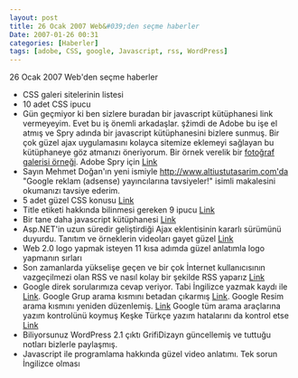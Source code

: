 ```yaml
---
layout: post
title: 26 Ocak 2007 Web&#039;den seçme haberler
Date: 2007-01-26 00:31
categories: [Haberler]
tags: [adobe, CSS, google, Javascript, rss, WordPress]
---
```



26 Ocak 2007 Web'den seçme haberler

-   CSS galeri sitelerinin listesi
-   10 adet CSS ipucu
-   Gün geçmiyor ki ben sizlere buradan bir javascript kütüphanesi link
    vermeyeyim. Evet bu iş önemli arkadaşlar. şžimdi de Adobe bu işe el
    atmış ve Spry adında bir javascript kütüphanesini bizlere sunmuş.
    Bir çok güzel ajax uygulamasını kolayca sitemize eklemeyi sağlayan
    bu kütüphaneye göz atmanızı öneriyorum. Bir örnek verelik bir
    [fotoğraf galerisi örneği][]. Adobe Spry için [Link][2]
-   Sayın Mehmet Doğan'ın yeni ismiyle http://www.altiustutasarim.com'da
    "Google reklam (adsense) yayıncılarına tavsiyeler!" isimli
    makalesini okumanızı tavsiye ederim.
-   5 adet güzel CSS konusu [Link][4]
-   Title etiketi hakkında bilinmesi gereken 9 ipucu [Link][5]
-   Bir tane daha javascript kütüphanesi [Link][6]
-   Asp.NET'in uzun süredir geliştirdiği Ajax eklentisinin kararlı
    sürümünü duyurdu. Tanıtım ve örneklerin videoları gayet güzel
    [Link][7]
-   Web 2.0 logo yapmak isteyen 11 kısa adımda güzel anlatımla logo
    yapmanın sırları
-   Son zamanlarda yükselişe geçen ve bir çok İnternet kullanıcısının
    vazgeçilmezi olan RSS ve nasıl kolay bir şekilde RSS yaparız
    [Link][9]
-   Google direk sorularımıza cevap veriyor. Tabi İngilizce yazmak kaydı
    ile [Link][10]. Google Grup arama kısmını betadan çıkarmış
    [Link][11]. Google Resim arama kısmını yeniden düzenlemiş.
    [Link][12] Google tüm arama araçlarına yazım kontrolünü koymuş Keşke
    Türkçe yazım hatalarını da kontrol etse [Link][13]
-   Biliyorsunuz WordPress 2.1 çıktı GrifiDizayn güncellemiş ve tuttuğu
    notları bizlerle paylaşmış.
-   Javascript ile programlama hakkında güzel video anlatımı. Tek sorun
    İngilizce olması


  [fotoğraf galerisi örneği]: http://labs.adobe.com/technologies/spry/demos/gallery/
    "fotoğraf galerisi örneği"
  [2]: http://labs.adobe.com/wiki/index.php/Spry "Link"
  [4]: http://www.wait-till-i.com/index.php?p=385 "Link"
  [5]: http://www.seomoz.org/blogdetail.php?ID=1649 "Link"
  [6]: http://www.blueshoes.org/en/javascript/?1 "Link"
  [7]: http://ajax.asp.net/ "Link"
  [9]: http://www.informit.com/articles/article.asp?p=674690&seqNum=2&rl=1
    "Link"
  [10]: http://googlesystem.blogspot.com/2007/01/google-shows-more-answers.html
    "Link"
  [11]: http://groups.google.com/ "Link"
  [12]: http://googlesystem.blogspot.com/2007/01/google-image-search-has-cleaner-look.html
    "Link"
  [13]: http://googlesystem.blogspot.com/2007/01/googles-spell-checker-included-in-all.html

